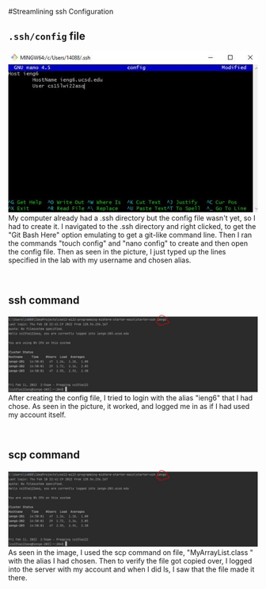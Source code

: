 #Streamlining ssh Configuration
## ```.ssh/config``` file
![img1](Lab%20Report%203%20Images/GitBash.JPG)
My computer already had a .ssh directory but the config file wasn't yet, so I
 had to create it. I navigated to the .ssh directory and right clicked, to get
  the "Git Bash Here" option emulating to get a git-like command line. Then I
   ran the commands "touch config" and "nano config" to create and then open
    the config file. Then as seen in the picture, I just typed up the lines
     specified in the lab with my username and chosen alias.  
     
<br/>

## ssh command

![img2](Lab%20Report%203%20Images/Login%20with%20SSH.JPG)
After creating the config file, I tried to login with the alias "ieng6" that
 I had chose. As seen in the picture, it worked, and logged me in as if I had
  used my account itself.  
  
  <br/>
  
## scp command
![img3](Lab%20Report%203%20Images/Login%20with%20SSH.JPG)
As seen in the image, I used the scp command on file, "MyArrayList.class
" with the alias I had chosen. Then to verify the file got copied over, I
 logged into the server with my account and when I did ls, I saw that the
  file made it there.